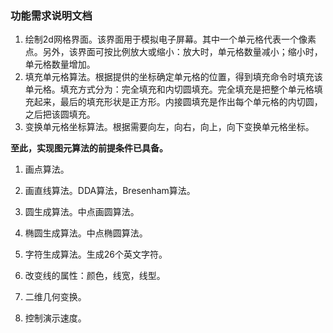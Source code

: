 ### **功能需求说明文档**

1. 绘制2d网格界面。该界面用于模拟电子屏幕。其中一个单元格代表一个像素点。另外，该界面可按比例放大或缩小：放大时，单元格数量减小；缩小时，单元格数量增加。
2. 填充单元格算法。根据提供的坐标确定单元格的位置，得到填充命令时填充该单元格。填充方式分为：完全填充和内切圆填充。完全填充是把整个单元格填充起来，最后的填充形状是正方形。内接圆填充是作出每个单元格的内切圆，之后把该圆填充。
3. 变换单元格坐标算法。根据需要向左，向右，向上，向下变换单元格坐标。

**至此，实现图元算法的前提条件已具备。**

1. 画点算法。

2. 画直线算法。DDA算法，Bresenham算法。

3. 圆生成算法。中点画圆算法。

4. 椭圆生成算法。中点椭圆算法。

5. 字符生成算法。生成26个英文字符。

6. 改变线的属性：颜色，线宽，线型。

7. 二维几何变换。

8. 控制演示速度。

   ​

   ​

   ​

